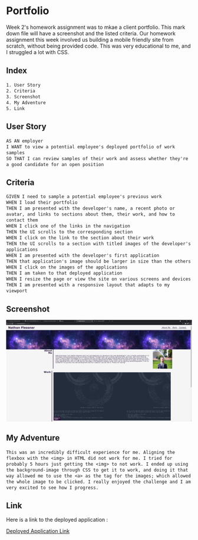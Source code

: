 # Portfolio

Week 2's homework assignment was to mkae a client portfolio. This mark down file will have a screenshot and the listed criteria. Our homework assignment this week involved us building a mobile friendly site from scratch, without being provided code. This was very educational to me, and I struggled a lot with CSS. 

## Index
```
1. User Story
2. Criteria
3. Screenshot
4. My Adventure
5. Link
```
## User Story
```
AS AN employer
I WANT to view a potential employee's deployed portfolio of work samples
SO THAT I can review samples of their work and assess whether they're a good candidate for an open position
```
## Criteria
```
GIVEN I need to sample a potential employee's previous work
WHEN I load their portfolio
THEN I am presented with the developer's name, a recent photo or avatar, and links to sections about them, their work, and how to contact them
WHEN I click one of the links in the navigation
THEN the UI scrolls to the corresponding section
WHEN I click on the link to the section about their work
THEN the UI scrolls to a section with titled images of the developer's applications
WHEN I am presented with the developer's first application
THEN that application's image should be larger in size than the others
WHEN I click on the images of the applications
THEN I am taken to that deployed application
WHEN I resize the page or view the site on various screens and devices
THEN I am presented with a responsive layout that adapts to my viewport
```
## Screenshot

![Deployed Application Screenshot](./assets/images/Deployed_Site.png)

## My Adventure

```
This was an incredibly difficult experience for me. Aligning the flexbox with the <img> in HTML did not work for me. I tried for probably 5 hours just getting the <img> to not work. I ended up using the background-image through CSS to get it to work, and doing it that way allowed me to use the <a> as the tag for the images; which allowed the whole image to be clicked. I really enjoyed the challenge and I am very excited to see how I progress. 
```

## Link
Here is a link to the deployed application :

[Deployed Application Link](https://sirnathanjf.github.io/portfolio/)